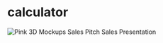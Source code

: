 # calculator

![Pink 3D Mockups Sales Pitch Sales Presentation](https://github.com/AroojAslam/Calculator/assets/101873027/5e570ca4-294c-4930-9117-9c7d05cf55d3)

